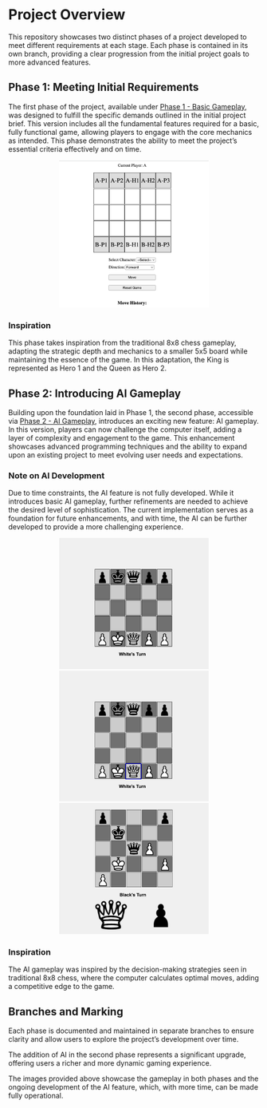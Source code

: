 # Project Overview

This repository showcases two distinct phases of a project developed to meet different requirements at each stage. Each phase is contained in its own branch, providing a clear progression from the initial project goals to more advanced features.

## Phase 1: Meeting Initial Requirements

The first phase of the project, available under [Phase 1 - Basic Gameplay](https://chess-like-game-swart.vercel.app/), was designed to fulfill the specific demands outlined in the initial project brief. This version includes all the fundamental features required for a basic, fully functional game, allowing players to engage with the core mechanics as intended. This phase demonstrates the ability to meet the project’s essential criteria effectively and on time.

<div align="center">
    <img src="basic_gameplay.png" alt="Basic Gameplay Screenshot" width="300"/>
</div>

### Inspiration

This phase takes inspiration from the traditional 8x8 chess gameplay, adapting the strategic depth and mechanics to a smaller 5x5 board while maintaining the essence of the game. In this adaptation, the King is represented as Hero 1 and the Queen as Hero 2.

## Phase 2: Introducing AI Gameplay

Building upon the foundation laid in Phase 1, the second phase, accessible via [Phase 2 - AI Gameplay](https://jay6879.github.io/chess-like-game/), introduces an exciting new feature: AI gameplay. In this version, players can now challenge the computer itself, adding a layer of complexity and engagement to the game. This enhancement showcases advanced programming techniques and the ability to expand upon an existing project to meet evolving user needs and expectations.

### Note on AI Development

Due to time constraints, the AI feature is not fully developed. While it introduces basic AI gameplay, further refinements are needed to achieve the desired level of sophistication. The current implementation serves as a foundation for future enhancements, and with time, the AI can be further developed to provide a more challenging experience.

<div align="center">
    <img src="start_play.png" alt="AI Gameplay Screenshot" width="300"/>
    <img src="selecting_coin.png" alt="AI Development Progress" width="300"/>
    <img src="killing_gameplay.png" alt="Future Enhancements" width="300"/>
</div>

### Inspiration

The AI gameplay was inspired by the decision-making strategies seen in traditional 8x8 chess, where the computer calculates optimal moves, adding a competitive edge to the game.

## Branches and Marking

Each phase is documented and maintained in separate branches to ensure clarity and allow users to explore the project’s development over time. 

The addition of AI in the second phase represents a significant upgrade, offering users a richer and more dynamic gaming experience.

The images provided above showcase the gameplay in both phases and the ongoing development of the AI feature, which, with more time, can be made fully operational.
